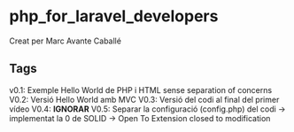# php_for_laravel_developers

Creat per Marc Avante Caballé

## Tags

v0.1: Exemple Hello World de PHP i HTML sense separation of concerns
V0.2: Versió Hello World amb MVC
V0.3: Versió del codi al final del primer vídeo
V0.4: **IGNORAR**
V0.5: Separar la configuració (config.php) del codi -> implementat la 0 de SOLID -> Open To Extension closed to modification

